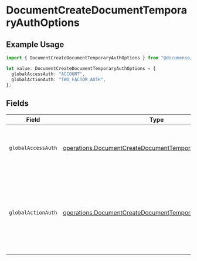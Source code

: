 # DocumentCreateDocumentTemporaryAuthOptions

## Example Usage

```typescript
import { DocumentCreateDocumentTemporaryAuthOptions } from "@documenso/sdk-typescript/models/operations";

let value: DocumentCreateDocumentTemporaryAuthOptions = {
  globalAccessAuth: "ACCOUNT",
  globalActionAuth: "TWO_FACTOR_AUTH",
};
```

## Fields

| Field                                                                                                                                    | Type                                                                                                                                     | Required                                                                                                                                 | Description                                                                                                                              |
| ---------------------------------------------------------------------------------------------------------------------------------------- | ---------------------------------------------------------------------------------------------------------------------------------------- | ---------------------------------------------------------------------------------------------------------------------------------------- | ---------------------------------------------------------------------------------------------------------------------------------------- |
| `globalAccessAuth`                                                                                                                       | [operations.DocumentCreateDocumentTemporaryGlobalAccessAuth](../../models/operations/documentcreatedocumenttemporaryglobalaccessauth.md) | :heavy_check_mark:                                                                                                                       | The type of authentication required for the recipient to access the document.                                                            |
| `globalActionAuth`                                                                                                                       | [operations.DocumentCreateDocumentTemporaryGlobalActionAuth](../../models/operations/documentcreatedocumenttemporaryglobalactionauth.md) | :heavy_check_mark:                                                                                                                       | The type of authentication required for the recipient to sign the document. This field is restricted to Enterprise plan users only.      |